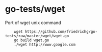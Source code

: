 go-tests/wget
========

Port of wget unix command

		wget https://github.com/friedrichg/go-tests/raw/master/wget/wget.go
		go build wget.go
		./wget http://www.google.com
